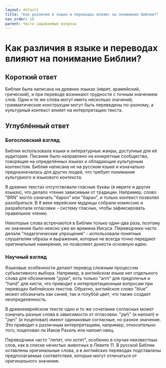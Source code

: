 ```yaml
---
layout: default
title: "Как различия в языке и переводах влияют на понимание Библии?"
nav_order: 10
parent: Часто задаваемые вопросы
---
```


# Как различия в языке и переводах влияют на понимание Библии?

## Короткий ответ

Библия была написана на древних языках (иврит, арамейский, греческий), и при переводе возникают трудности с точным значением слов. Одни и те же слова могут иметь несколько значений, грамматические конструкции могут быть переведены по-разному, а культурный контекст влияет на интерпретацию текста.

## Углублённый ответ

### Богословский взгляд

Библия использовала языки и литературные жанры, доступные для её аудитории. Писание было направлено на конкретные сообщества, говорящие на определённых языках и обладающие культурным контекстом. Библия написана не на русском языке и изначально предназначалась для других людей, что требует понимания культурного и языкового контекста.

В древних текстах отсутствовали гласные буквы (в иврите и других языках), что делало чтение зависимым от традиции. Например, слово "BRN" могло означать "барон" или "баран", и только контекст позволял разобраться. В 8 веке еврейские мудрецы собрали комиссию и разработали огласовки - систему гласных, чтобы зафиксировать правильное чтение.

Некоторые слова встречаются в Библии только один-два раза, поэтому их значение было неясно уже во времена Иисуса. Переводчики часто делали "педагогические упрощения" - использовали понятные слушателям образы и выражения, которые не всегда точно передают оригинальные намерения, но позволяют донести основную идею.

### Научный взгляд

Языковые особенности делают перевод сложным процессом субъективного выбора. Например, в английском языке нет отдельного слова для обозначения "руки", есть только "arm" для предплечья и "hand" для кисти, что приводит к интерпретационным вопросам при переводах библейских текстов. Обратно, английское слово "blue" может обозначать как синий, так и голубой цвет, что также создает неопределенность.

В древнееврейском тексте одно и то же сочетание согласных может означать разные слова в зависимости от огласовки: "וַיַּ֕שְׁקְ" (и напоил) и "וַיִּשַּׁ֥ק" (и поцеловал) имеют одинаковые согласные, но разное значение. Это приводит к различным интерпретациям, например, относительно того, поцеловал ли Иаков Рахиль или напоил овец.

Переводчики часто "лепят, что хотят", особенно в случае неизвестных слов, как в списке нечистых животных в Левите 11. В русской Библии оставлены оригинальные слова, а в английских переводах подставлены предполагаемые соответствия, которые могут отличаться от оригинального значения.